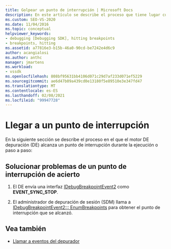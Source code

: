 ```yaml
---
title: Golpear un punto de interrupción | Microsoft Docs
description: En este artículo se describe el proceso que tiene lugar cuando el motor de depuración alcanza un punto de interrupción durante la ejecución o paso a paso.
ms.custom: SEO-VS-2020
ms.date: 11/04/2016
ms.topic: conceptual
helpviewer_keywords:
- debugging [Debugging SDK], hitting breakpoints
- breakpoints, hitting
ms.assetid: a77816e3-b15b-46a0-90cd-be7242e4d6c9
author: acangialosi
ms.author: anthc
manager: jmartens
ms.workload:
- vssdk
ms.openlocfilehash: 808bf95631bb4106d071c29d7af233d071ef5229
ms.sourcegitcommit: ae6d47b09a439cd0e13180f5e89510e3e347fd47
ms.translationtype: MT
ms.contentlocale: es-ES
ms.lasthandoff: 02/08/2021
ms.locfileid: "99947728"
---
```

# <a name="hit-a-breakpoint"></a>Llegar a un punto de interrupción
En la siguiente sección se describe el proceso en el que el motor DE depuración (DE) alcanza un punto de interrupción durante la ejecución o paso a paso:

## <a name="troubleshoot-a-hit-breakpoint"></a>Solucionar problemas de un punto de interrupción de acierto

1. El DE envía una interfaz [IDebugBreakpointEvent2](../../extensibility/debugger/reference/idebugbreakpointevent2.md) como **EVENT_SYNC_STOP**.

2. El administrador de depuración de sesión (SDM) llama a [IDebugBreakpointEvent2::: EnumBreakpoints](../../extensibility/debugger/reference/idebugbreakpointevent2-enumbreakpoints.md) para obtener el punto de interrupción que se alcanzó.

## <a name="see-also"></a>Vea también
- [Llamar a eventos del depurador](../../extensibility/debugger/calling-debugger-events.md)
